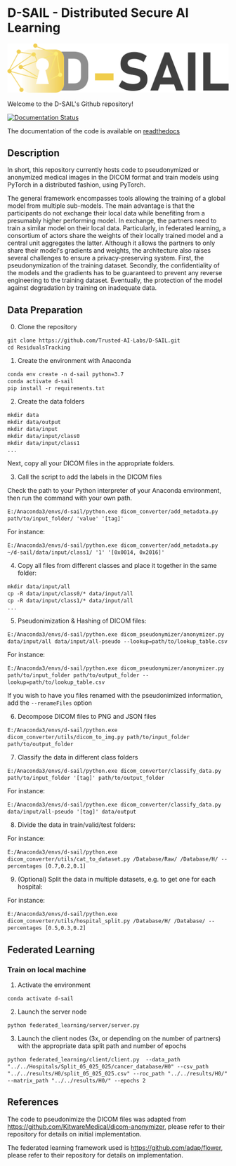 # D-SAIL - Distributed Secure AI Learning

![D-SAIL](docs/img/d-sail_line.png)

Welcome to the D-SAIL's Github repository!

[![Documentation Status](https://readthedocs.org/projects/d-sail/badge/?version=latest)](https://d-sail.readthedocs.io/en/latest/?badge=latest)

The documentation of the code is available on [readthedocs](https://d-sail.readthedocs.io/en/latest/)

## Description

In short, this repository currently hosts code to pseudonymized or anonymized medical images in the DICOM format and train models using PyTorch in a distributed fashion, using PyTorch. 

The general framework encompasses tools allowing the training of a global model from multiple sub-models. The main advantage is that the participants do not exchange their local data while benefiting from a presumably higher performing model. In exchange, the partners need to train a similar model on their local data. Particularly, in federated learning, a consortium of actors share the weights of their locally trained model and a central unit aggregates the latter. Although it allows the partners to only share their model's gradients and weights, the architecture also raises several challenges to ensure a privacy-preserving system.  First, the pseudonymization of the training dataset. Secondly, the confidentiality of the models and the gradients has to be guaranteed to prevent any reverse engineering to the training dataset. Eventually, the protection of the model against degradation by training on inadequate data.  

## Data Preparation

0. Clone the repository

```
git clone https://github.com/Trusted-AI-Labs/D-SAIL.git
cd ResidualsTracking
```

1. Create the environment with Anaconda

```
conda env create -n d-sail python=3.7
conda activate d-sail
pip install -r requirements.txt
```

2. Create the data folders

```
mkdir data
mkdir data/output
mkdir data/input
mkdir data/input/class0
mkdir data/input/class1
...
```

Next, copy all your DICOM files in the appropriate folders.

3. Call the script to add the labels in the DICOM files

Check the path to your Python interpreter of your Anaconda environment, then run the command with your own path.

```
E:/Anaconda3/envs/d-sail/python.exe dicom_converter/add_metadata.py path/to/input_folder/ 'value' '[tag]'
```

For instance:
```
E:/Anaconda3/envs/d-sail/python.exe dicom_converter/add_metadata.py ~/d-sail/data/input/class1/ '1' '[0x0014, 0x2016]'
```

4. Copy all files from different classes and place it together in the same folder:

```
mkdir data/input/all
cp -R data/input/class0/* data/input/all
cp -R data/input/class1/* data/input/all
...
```

5. Pseudonimization & Hashing of DICOM files:

```
E:/Anaconda3/envs/d-sail/python.exe dicom_pseudonymizer/anonymizer.py data/input/all data/input/all-pseudo --lookup=path/to/lookup_table.csv
```

For instance:

```
E:/Anaconda3/envs/d-sail/python.exe dicom_pseudonymizer/anonymizer.py path/to/input_folder path/to/output_folder --lookup=path/to/lookup_table.csv
```

If you wish to have you files renamed with the pseudonimized information, add the `--renameFiles` option

6. Decompose DICOM files to PNG and JSON files

```
E:/Anaconda3/envs/d-sail/python.exe dicom_converter/utils/dicom_to_img.py path/to/input_folder path/to/output_folder
```

7. Classify the data in different class folders 

```
E:/Anaconda3/envs/d-sail/python.exe dicom_converter/classify_data.py path/to/input_folder '[tag]' path/to/output_folder
```

For instance:
```
E:/Anaconda3/envs/d-sail/python.exe dicom_converter/classify_data.py data/input/all-pseudo '[tag]' data/output
```

8. Divide the data in train/valid/test folders:

For instance:

```
E:/Anaconda3/envs/d-sail/python.exe dicom_converter/utils/cat_to_dataset.py /Database/Raw/ /Database/H/ --percentages [0.7,0.2,0.1]
```

9. (Optional) Split the data in multiple datasets, e.g. to get one for each hospital:

For instance:

```
E:/Anaconda3/envs/d-sail/python.exe dicom_converter/utils/hospital_split.py /Database/H/ /Database/ --percentages [0.5,0.3,0.2]
```

## Federated Learning

### Train on local machine

1. Activate the environment

```
conda activate d-sail
```

2. Launch the server node

```
python federated_learning/server/server.py
```

3. Launch the client nodes (3x, or depending on the number of partners) with the appropriate data split path and number of epochs

```
python federated_learning/client/client.py  --data_path "../../Hospitals/Split_05_025_025/cancer_database/H0" --csv_path "../../results/H0/split_05_025_025.csv" --roc_path "../../results/H0/" --matrix_path "../../results/H0/" --epochs 2
```

## References

The code to pseudonimize the DICOM files was adapted from https://github.com/KitwareMedical/dicom-anonymizer, please refer to their repository for details on initial implementation.

The federated learning framework used is https://github.com/adap/flower, please refer to their repository for details on implementation.
